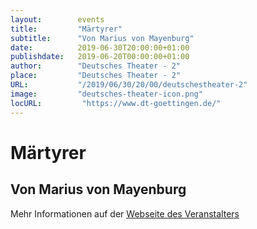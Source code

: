 ```yaml
---
layout:        events
title:         "Märtyrer"
subtitle:      "Von Marius von Mayenburg"
date:          2019-06-30T20:00:00+01:00
publishdate:   2019-06-20T00:00:00+01:00
author:        "Deutsches Theater - 2"
place:         "Deutsches Theater - 2"
URL:           "/2019/06/30/20/00/deutschestheater-2"
image:         "deutsches-theater-icon.png"
locURL:         "https://www.dt-goettingen.de/"
---
```


Märtyrer
===========

Von Marius von Mayenburg
-----------



Mehr Informationen auf der [Webseite des Veranstalters](https://www.dt-goettingen.de/stueck/maertyrer/)
